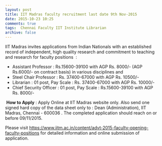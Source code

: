 ```yaml
---
layout: post
title: IIT Madras faculty recruitment last date 9th Nov-2015   
date: 2015-10-23 10:25
comments: true
tags:  Chennai Faculty IIT Institute Librarian 
archive: false
---
```

IIT Madras invites applications from Indian Nationals with an established record of independent, high quality research and commitment to teaching and research for faculty positions  :

- Assistant Professor : Rs.15600-39100 with AGP Rs. 8000/- (AGP Rs.6000/- on contract basis) in various disciplines and 
- Steel Chair Professor : Rs. 37400-67000 with AGP Rs. 10500/-
- Librarian : 01 post, Pay Scale : Rs. 37400-67000 with AGP Rs. 10000/-
- Chief Security Officer : 01 post, Pay Scale : Rs.15600-39100 with AGP Rs. 8000/-

 **How to Apply** : Apply Online at IIT Madras website only. Also send one signed hard copy of the data sheet only to : Dean (Administration), IIT Madras, Chennai - 600036 . The completed application should reach on or before 09/11/2015.

Please visit <https://www.iitm.ac.in/content/advt-2015-faculty-opening-faculty-positions>  for detailed information and online submission of application.




